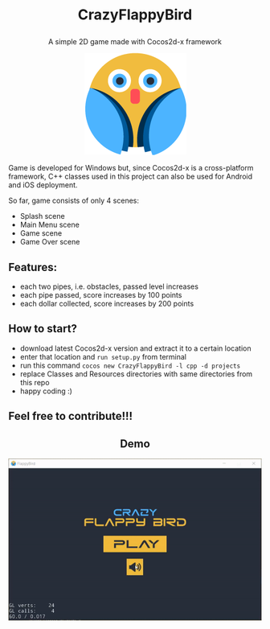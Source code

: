 # <p align="center">CrazyFlappyBird</p>
<p align="center">A simple 2D game made with Cocos2d-x framework</p>

<p align="center">
  <img alt="Flappy Bird" src="https://github.com/m-peko/CrazyFlappyBird/blob/master/Resources/Bird.png"/>
</p>

Game is developed for Windows but, since Cocos2d-x is a cross-platform framework, C++ classes used in this project can also be used for Android and iOS deployment.

So far, game consists of only 4 scenes:
  - Splash scene
  - Main Menu scene
  - Game scene
  - Game Over scene

## Features:
  - each two pipes, i.e. obstacles, passed level increases
  - each pipe passed, score increases by 100 points
  - each dollar collected, score increases by 200 points

## How to start?
  - download latest Cocos2d-x version and extract it to a certain location
  - enter that location and `run setup.py` from terminal
  - run this command `cocos new CrazyFlappyBird -l cpp -d projects`
  - replace Classes and Resources directories with same directories from this repo
  - happy coding :)
  
## Feel free to contribute!!!

<h2 align="center">Demo</h2>
<p align="center">
  <img alt="Demo" src="https://github.com/m-peko/CrazyFlappyBird/blob/master/Demo.gif"/>
</p>
